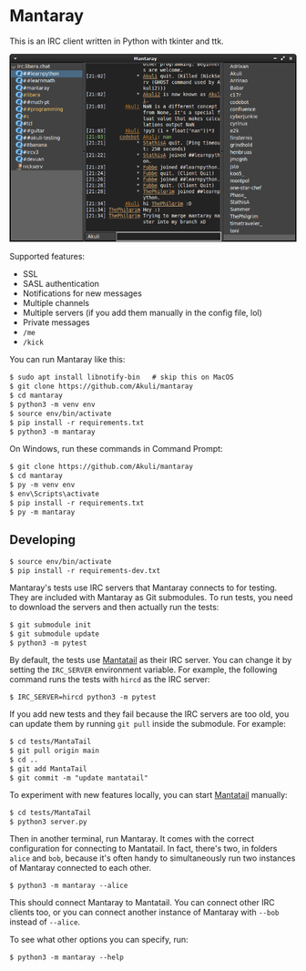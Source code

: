 # Mantaray

This is an IRC client written in Python with tkinter and ttk.

![Screenshot](screenshot.png)

Supported features:
- SSL
- SASL authentication
- Notifications for new messages
- Multiple channels
- Multiple servers (if you add them manually in the config file, lol)
- Private messages
- `/me`
- `/kick`

You can run Mantaray like this:

    $ sudo apt install libnotify-bin   # skip this on MacOS
    $ git clone https://github.com/Akuli/mantaray
    $ cd mantaray
    $ python3 -m venv env
    $ source env/bin/activate
    $ pip install -r requirements.txt
    $ python3 -m mantaray
    
On Windows, run these commands in Command Prompt:

    $ git clone https://github.com/Akuli/mantaray
    $ cd mantaray
    $ py -m venv env
    $ env\Scripts\activate
    $ pip install -r requirements.txt
    $ py -m mantaray


## Developing

    $ source env/bin/activate
    $ pip install -r requirements-dev.txt

Mantaray's tests use IRC servers that Mantaray connects to for testing.
They are included with Mantaray as Git submodules.
To run tests, you need to download the servers and then actually run the tests:

    $ git submodule init
    $ git submodule update
    $ python3 -m pytest

By default, the tests use [Mantatail](https://github.com/ThePhilgrim/MantaTail)
as their IRC server.
You can change it by setting the `IRC_SERVER` environment variable.
For example, the following command runs the tests with `hircd` as the IRC server:

    $ IRC_SERVER=hircd python3 -m pytest

If you add new tests and they fail because the IRC servers are too old,
you can update them by running `git pull` inside the submodule. For example:

    $ cd tests/MantaTail
    $ git pull origin main
    $ cd ..
    $ git add MantaTail
    $ git commit -m "update mantatail"

To experiment with new features locally, you can start [Mantatail](https://github.com/ThePhilgrim/MantaTail) manually:

    $ cd tests/MantaTail
    $ python3 server.py

Then in another terminal, run Mantaray.
It comes with the correct configuration for connecting to Mantatail.
In fact, there's two, in folders `alice` and `bob`,
because it's often handy to simultaneously run two instances of Mantaray
connected to each other.

    $ python3 -m mantaray --alice

This should connect Mantaray to Mantatail.
You can connect other IRC clients too,
or you can connect another instance of Mantaray with `--bob` instead of `--alice`.

To see what other options you can specify, run:

    $ python3 -m mantaray --help
